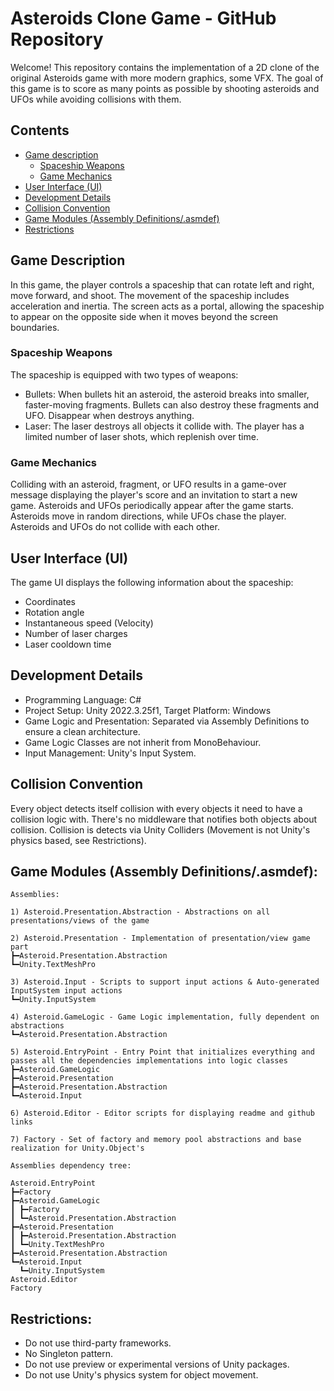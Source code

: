# Asteroids Clone Game - GitHub Repository
Welcome! This repository contains the implementation of a 2D clone of the original Asteroids game with more modern graphics, some VFX. The goal of this game is to score as many points as possible by shooting asteroids and UFOs while avoiding collisions with them.

## Contents

* [Game description](#game-description)
  * [Spaceship Weapons](#spaceship-weapons)
  * [Game Mechanics](#game-mechanics)
* [User Interface (UI)](#user-interface-ui)
* [Development Details](#development-details)
* [Collision Convention](#collision-convention)
* [Game Modules (Assembly Definitions/.asmdef)](#game-modules-assembly-definitionsasmdef)
* [Restrictions](#restrictions)

## Game Description
In this game, the player controls a spaceship that can rotate left and right, move forward, and shoot. The movement of the spaceship includes acceleration and inertia. The screen acts as a portal, allowing the spaceship to appear on the opposite side when it moves beyond the screen boundaries.

### Spaceship Weapons
The spaceship is equipped with two types of weapons:

* Bullets: When bullets hit an asteroid, the asteroid breaks into smaller, faster-moving fragments. Bullets can also destroy these fragments and UFO. Disappear when destroys anything.
* Laser: The laser destroys all objects it collide with. The player has a limited number of laser shots, which replenish over time.

### Game Mechanics
Colliding with an asteroid, fragment, or UFO results in a game-over message displaying the player's score and an invitation to start a new game.
Asteroids and UFOs periodically appear after the game starts. Asteroids move in random directions, while UFOs chase the player. Asteroids and UFOs do not collide with each other.

## User Interface (UI)
The game UI displays the following information about the spaceship:

* Coordinates
* Rotation angle
* Instantaneous speed (Velocity)
* Number of laser charges
* Laser cooldown time

## Development Details
* Programming Language: C#
* Project Setup: Unity 2022.3.25f1, Target Platform: Windows
* Game Logic and Presentation: Separated via Assembly Definitions to ensure a clean architecture.
* Game Logic Classes are not inherit from MonoBehaviour.
* Input Management: Unity's Input System.

## Collision Convention

Every object detects itself collision with every objects it need to have a collision logic with. There's no middleware that notifies both objects about collision. Collision is detects via Unity Colliders (Movement is not Unity's physics based, see Restrictions).

## Game Modules (Assembly Definitions/.asmdef):

```
Assemblies:

1) Asteroid.Presentation.Abstraction - Abstractions on all presentations/views of the game

2) Asteroid.Presentation - Implementation of presentation/view game part
┣━Asteroid.Presentation.Abstraction
┗━Unity.TextMeshPro

3) Asteroid.Input - Scripts to support input actions & Auto-generated InputSystem input actions
┗━Unity.InputSystem

4) Asteroid.GameLogic - Game Logic implementation, fully dependent on abstractions
┗━Asteroid.Presentation.Abstraction

5) Asteroid.EntryPoint - Entry Point that initializes everything and passes all the dependencies implementations into logic classes
┣━Asteroid.GameLogic
┣━Asteroid.Presentation
┣━Asteroid.Presentation.Abstraction
┗━Asteroid.Input

6) Asteroid.Editor - Editor scripts for displaying readme and github links

7) Factory - Set of factory and memory pool abstractions and base realization for Unity.Object's

Assemblies dependency tree:

Asteroid.EntryPoint
┣━Factory
┣━Asteroid.GameLogic
┃ ┣━Factory
┃ ┗━Asteroid.Presentation.Abstraction
┣━Asteroid.Presentation
┃ ┣━Asteroid.Presentation.Abstraction
┃ ┗━Unity.TextMeshPro
┣━Asteroid.Presentation.Abstraction
┗━Asteroid.Input
  ┗━Unity.InputSystem
Asteroid.Editor
Factory
```

## Restrictions:
* Do not use third-party frameworks.
* No Singleton pattern.
* Do not use preview or experimental versions of Unity packages.
* Do not use Unity's physics system for object movement.